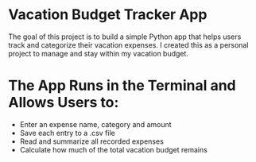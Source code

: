 # Vacation Budget Tracker App

The goal of this project is to build a simple Python app that helps users track and categorize their vacation expenses. I created this as a personal project to manage and stay within my vacation budget.

# The App Runs in the Terminal and Allows Users to:
- Enter an expense name, category and amount
- Save each entry to a .csv file
- Read and summarize all recorded expenses
- Calculate how much of the total vacation budget remains
